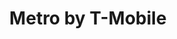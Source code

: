 ---
title: "Metro by T-Mobile"
url: /raleigh/metro-by-t-mobile-six-forks-road/
shop: mobile phone
---